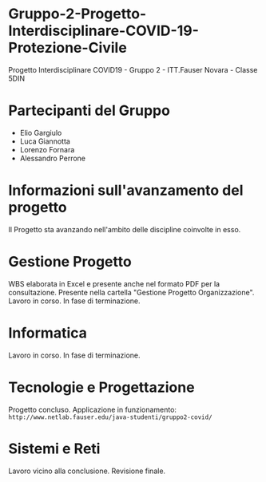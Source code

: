 # Gruppo-2-Progetto-Interdisciplinare-COVID-19-Protezione-Civile
Progetto Interdisciplinare COVID19 - Gruppo 2 - ITT.Fauser Novara - Classe 5DIN
# Partecipanti del Gruppo

- Elio Gargiulo
- Luca Giannotta
- Lorenzo Fornara
- Alessandro Perrone

# Informazioni sull'avanzamento del progetto
Il Progetto sta avanzando nell'ambito delle discipline coinvolte in esso.
# Gestione Progetto
WBS elaborata in Excel e presente anche nel formato PDF per la consultazione. Presente nella cartella "Gestione Progetto Organizzazione".
Lavoro in corso. In fase di terminazione.
# Informatica
Lavoro in corso. In fase di terminazione.
# Tecnologie e Progettazione
Progetto concluso. Applicazione in funzionamento: `http://www.netlab.fauser.edu/java-studenti/gruppo2-covid/`
# Sistemi e Reti
Lavoro vicino alla conclusione. Revisione finale.
